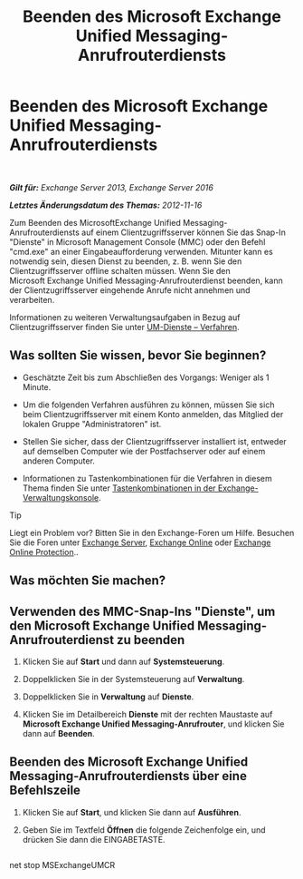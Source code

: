 ﻿---
title: 'Beenden des Microsoft Exchange Unified Messaging-Anrufrouterdiensts'
TOCTitle: Beenden des Microsoft Exchange Unified Messaging-Anrufrouterdiensts
ms:assetid: 79935528-1a8c-4f22-826c-8f9a60f4f6f4
ms:mtpsurl: https://technet.microsoft.com/de-de/library/JJ673535(v=EXCHG.150)
ms:contentKeyID: 50554846
ms.date: 04/24/2018
mtps_version: v=EXCHG.150
ms.translationtype: HT
---

# Beenden des Microsoft Exchange Unified Messaging-Anrufrouterdiensts

 

_**Gilt für:** Exchange Server 2013, Exchange Server 2016_

_**Letztes Änderungsdatum des Themas:** 2012-11-16_

Zum Beenden des MicrosoftExchange Unified Messaging-Anrufrouterdiensts auf einem Clientzugriffsserver können Sie das Snap-In "Dienste" in Microsoft Management Console (MMC) oder den Befehl "cmd.exe" an einer Eingabeaufforderung verwenden. Mitunter kann es notwendig sein, diesen Dienst zu beenden, z. B. wenn Sie den Clientzugriffsserver offline schalten müssen. Wenn Sie den Microsoft Exchange Unified Messaging-Anrufrouterdienst beenden, kann der Clientzugriffsserver eingehende Anrufe nicht annehmen und verarbeiten.

Informationen zu weiteren Verwaltungsaufgaben in Bezug auf Clientzugriffsserver finden Sie unter [UM-Dienste – Verfahren](um-services-procedures-exchange-2013-help.md).

## Was sollten Sie wissen, bevor Sie beginnen?

  - Geschätzte Zeit bis zum Abschließen des Vorgangs: Weniger als 1 Minute.

  - Um die folgenden Verfahren ausführen zu können, müssen Sie sich beim Clientzugriffsserver mit einem Konto anmelden, das Mitglied der lokalen Gruppe "Administratoren" ist.

  - Stellen Sie sicher, dass der Clientzugriffsserver installiert ist, entweder auf demselben Computer wie der Postfachserver oder auf einem anderen Computer.

  - Informationen zu Tastenkombinationen für die Verfahren in diesem Thema finden Sie unter [Tastenkombinationen in der Exchange-Verwaltungskonsole](keyboard-shortcuts-in-the-exchange-admin-center-exchange-online-protection-help.md).


> [!TIP]
> Liegt ein Problem vor? Bitten Sie in den Exchange-Foren um Hilfe. Besuchen Sie die Foren unter <A href="https://go.microsoft.com/fwlink/p/?linkid=60612">Exchange Server</A>, <A href="https://go.microsoft.com/fwlink/p/?linkid=267542">Exchange Online</A> oder <A href="https://go.microsoft.com/fwlink/p/?linkid=285351">Exchange Online Protection</A>..



## Was möchten Sie machen?

## Verwenden des MMC-Snap-Ins "Dienste", um den Microsoft Exchange Unified Messaging-Anrufrouterdienst zu beenden

1.  Klicken Sie auf **Start** und dann auf **Systemsteuerung**.

2.  Doppelklicken Sie in der Systemsteuerung auf **Verwaltung**.

3.  Doppelklicken Sie in **Verwaltung** auf **Dienste**.

4.  Klicken Sie im Detailbereich **Dienste** mit der rechten Maustaste auf **Microsoft Exchange Unified Messaging-Anrufrouter**, und klicken Sie dann auf **Beenden**.

## Beenden des Microsoft Exchange Unified Messaging-Anrufrouterdiensts über eine Befehlszeile

1.  Klicken Sie auf **Start**, und klicken Sie dann auf **Ausführen**.

2.  Geben Sie im Textfeld **Öffnen** die folgende Zeichenfolge ein, und drücken Sie dann die EINGABETASTE.
    
    ```powershell
net stop MSExchangeUMCR
```

